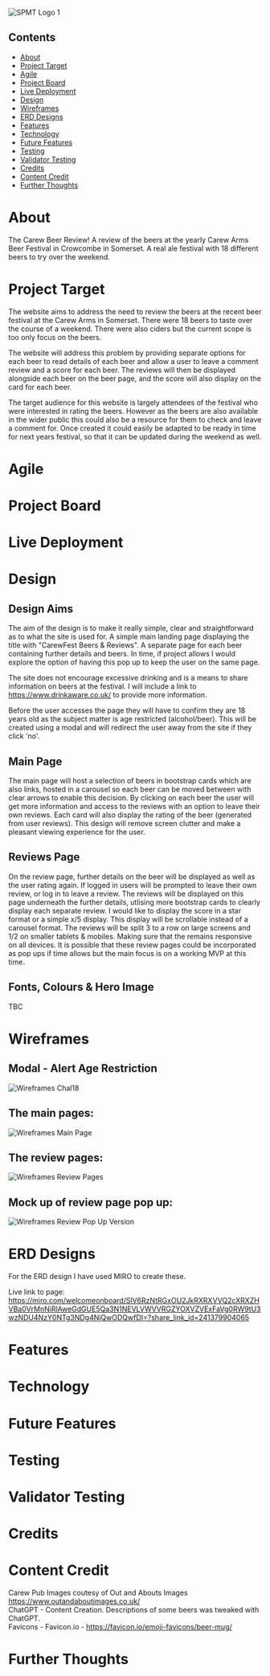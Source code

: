 
![SPMT Logo 1](https://github.com/user-attachments/assets/0319c37c-73f4-4b60-a55e-607e765b3a65)

## Contents
- [About](#about)
- [Project Target](#Project-Target)
- [Agile](#Agile) 
- [Project Board](#Project-Board)
- [Live Deployment](#Live-Deployment)
- [Design](#Design)
- [Wireframes](#Wireframes)
- [ERD Designs](#ERD-Designs)
- [Features](#Features)
- [Technology](#Technology)
- [Future Features](#Future-Features)
- [Testing](#Testing)
- [Validator Testing](#Validator-Testing)
- [Credits](#Credits)
- [Content Credit](#Content-Credit)
- [Further Thoughts](#Further-Thoughts)

# About

The Carew Beer Review! 
A review of the beers at the yearly Carew Arms Beer Festival in Crowcombe in Somerset. A real ale festival with 18 different beers to try over the weekend. 

# Project Target

The website aims to address the need to review the beers at the recent beer festival at the Carew Arms in Somerset. There were 18 beers to taste over the course of a weekend. There were also ciders but the current scope is too only focus on the beers. 

The website will address this problem by providing separate options for each beer to read details of each beer and allow a user to leave a comment review and a score for each beer. The reviews will then be displayed alongside each beer on the beer page, and the score will also display on the card for each beer. 

The target audience for this website is largely attendees of the festival who were interested in rating the beers. However as the beers are also available in the wider public this could also be a resource for them to check and leave a comment for. Once created it could easily be adapted to be ready in time for next years festival, so that it can be updated during the weekend as well. 

# Agile

# Project Board

# Live Deployment

# Design 

## Design Aims

The aim of the design is to make it really simple, clear and straightforward as to what the site is used for. A simple main landing page displaying the title with "CarewFest Beers & Reviews". A separate page for each beer containing further details and beers. In time, if project allows I would explore the option of having this pop up to keep the user on the same page.

The site does not encourage excessive drinking and is a means to share information on beers at the festival. I will include a link to https://www.drinkaware.co.uk/ to provide more information. 

Before the user accesses the page they will have to confirm they are 18 years old as the subject matter is age restricted (alcohol/beer). This will be created using a modal and will redirect the user away from the site if they click 'no'. 

## Main Page
 
The main page will host a selection of beers in bootstrap cards which are also links, hosted in a carousel so each beer can be moved between with clear arrows to enable this decision. By clicking on each beer the user will get more information and access to the reviews with an option to leave their own reviews. Each card will also display the rating of the beer (generated from user reviews). This design will remove screen clutter and make a pleasant viewing experience for the user. 

## Reviews Page

On the review page, further details on the beer will be displayed as well as the user rating again. If logged in users will be prompted to leave their own review, or log in to leave a review. The reviews will be displayed on this page underneath the further details, utlising more bootstrap cards to clearly display each separate review. I would like to display the score in a star format or a simple x/5 display. This display will be scrollable instead of a carousel format. The reviews will be split 3 to a row on large screens and 1/2 on smaller tablets & mobiles. Making sure that the remains responsive on all devices. It is possible that these review pages could be incorporated as pop ups if time allows but the main focus is on a working MVP at this time. 

## Fonts, Colours & Hero Image

TBC

# Wireframes 
## Modal - Alert Age Restriction

![Wireframes Chal18](https://github.com/user-attachments/assets/ee608557-a865-49ad-ba9d-9a0fd2b26b80)

## The main pages:

![Wireframes Main Page](https://github.com/user-attachments/assets/a876bcca-3202-4806-9541-149ecec53841)

## The review pages:

![Wireframes Review Pages](https://github.com/user-attachments/assets/d79cac2f-eed8-4a7a-99a0-2e41c418f0d0)

## Mock up of review page pop up:

![Wireframes Review Pop Up Version](https://github.com/user-attachments/assets/6a61f0a7-050e-42b5-8305-1a8730efa133)

# ERD Designs
For the ERD design I have used MIRO to create these. 

Live link to page: https://miro.com/welcomeonboard/SlV6RzNtRGxOU2JkRXRXVVQ2cXRXZHVBa0VrMnNiRlAweGdGUE5Qa3N1NEVLVWVVRGZYOXVZVExFaVg0RW9tU3wzNDU4NzY0NTg3NDg4NjQwODQwfDI=?share_link_id=241379904065

# Features

# Technology

# Future Features

# Testing

# Validator Testing

# Credits

# Content Credit

Carew Pub Images coutesy of Out and Abouts Images https://www.outandaboutimages.co.uk/ \
ChatGPT - Content Creation. Descriptions of some beers was tweaked with ChatGPT. \
Favicons - Favicon.io - https://favicon.io/emoji-favicons/beer-mug/ 

# Further Thoughts










